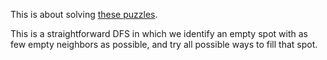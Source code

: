 This is about solving [these puzzles](https://www.lonpos.com.au).

This is a straightforward DFS in which we identify an empty spot with as few
empty neighbors as possible, and try all possible ways to fill that spot.
